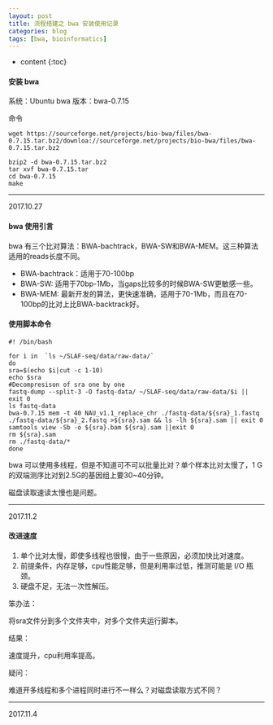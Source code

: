 ```yaml
---
layout: post
title: 流程搭建之 bwa 安装使用记录
categories: blog
tags: [bwa, bioinformatics]
---
```


* content
{:toc}


#### 安装 bwa

系统：Ubuntu
bwa 版本：bwa-0.7.15

命令
```
wget https://sourceforge.net/projects/bio-bwa/files/bwa-0.7.15.tar.bz2/downloa://sourceforge.net/projects/bio-bwa/files/bwa-0.7.15.tar.bz2 

bzip2 -d bwa-0.7.15.tar.bz2
tar xvf bwa-0.7.15.tar
cd bwa-0.7.15
make
```
------
2017.10.27

#### bwa 使用引言

bwa 有三个比对算法：BWA-bachtrack，BWA-SW和BWA-MEM。这三种算法适用的reads长度不同。

- BWA-bachtrack：适用于70-100bp
- BWA-SW: 适用于70bp-1Mb，当gaps比较多的时候BWA-SW更敏感一些。
- BWA-MEM: 最新开发的算法，更快速准确，适用于70-1Mb，而且在70-100bp的比对上比BWA-backtrack好。

#### 使用脚本命令
```
#! /bin/bash

for i in  `ls ~/SLAF-seq/data/raw-data/`
do
sra=$(echo $i|cut -c 1-10)
echo $sra
#Decompresison of sra one by one
fastq-dump --split-3 -O fastq-data/ ~/SLAF-seq/data/raw-data/$i || exit 0
ls fastq-data
bwa-0.7.15 mem -t 40 NAU_v1.1_replace_chr ./fastq-data/${sra}_1.fastq ./fastq-data/${sra}_2.fastq >${sra}.sam && ls -lh ${sra}.sam || exit 0
samtools view -Sb -o ${sra}.bam ${sra}.sam ||exit 0
rm ${sra}.sam
rm ./fastq-data/*
done
```
bwa 可以使用多线程，但是不知道可不可以批量比对？单个样本比对太慢了，1 G的双端测序比对到2.5G的基因组上要30~40分钟。

磁盘读取速读太慢也是问题。

-----
2017.11.2

#### 改进速度

1. 单个比对太慢，即使多线程也很慢，由于一些原因，必须加快比对速度。
2. 前提条件，内存足够，cpu性能足够，但是利用率过低，推测可能是 I/O 瓶颈。
3. 硬盘不足，无法一次性解压。

笨办法：

将sra文件分到多个文件夹中，对多个文件夹运行脚本。

结果：

速度提升，cpu利用率提高。

疑问：

难道开多线程和多个进程同时进行不一样么？对磁盘读取方式不同？

-----
2017.11.4
